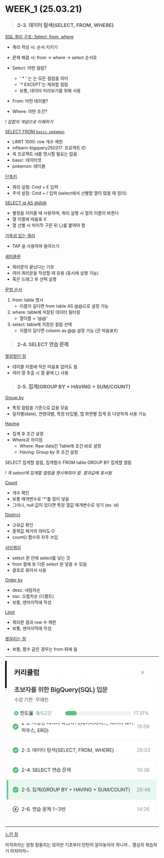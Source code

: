 # WEEK_1 (25.03.21)

> ### 2-3. 데이터 탐색(SELECT, FROM, WHERE)
<u> SQL 쿼리 구조: Select, from, where </u>
* 쿼리 작성 시: 순서 지키기
* 문제 해결 시: from -> where -> select 순서로

* Select: 어떤 컬럼?
    * ' * ' 는 는 모든 컬럼을 의미
    * '* EXCEPT'는 제외할 컬럼
    * 보통, 데이터 미리보기를 위해 사용
* From: 어떤 테이블? 
* Where: 어떤 조건? 

*! 집합의 개념으로 이해하기*

<u> SELECT  FROM `basic.pokemon` </u>

* LIMIT 1000: row 개수 제한 
* inflearn-bigquery250317: 프로젝트 ID
* 꼭 프로젝트 id를 명시할 필요는 없음
* basic: 데이터셋
* pokemon: 테이블

<u> 단축키 </u>
* 쿼리 실행: Cmd + E 입력
* 주석 설정: Cmd + / 입력 (select에서 선별할 열이 많을 때 정리) 

<u> SELECT id AS @@@ </u>
* 별칭을 지어줄 때 사용하며, 쿼리 실행 시 열의 이름이 바뀐다
* 열 이름에 따옴표 X
* 열 선별 시 마지막 구문 뒤 (,)를 붙여야 함 

<u> 가독성 있는 쿼리 </u>
* TAP 을 사용하여 들여쓰기

<u> 세미콜론 </u>
* 쿼리문이 끝났다는 기호
* 여러 쿼리문을 작성할 때 유용 (동시에 실행 가능)
* 혹은 드래그 후 선택 실행

<u> 문법 순서 </u>
1) from: table 명시
    * 이름이 길다면 from table AS @@으로 설정 가능
2) where: table에 저장된 데이터 필터링 
    * 열이름 = '@@'
3) select: table에 저장된 컬럼 선택
    * 이름이 길다면 column as @@ 설정 가능 (큰 따옴표X)


> ### 2-4. SELECT 연습 문제

<u> 헷갈렸던 점 </u>
* 테이블 이름에 작은 따옴표 없어도 됨
* 여러 열 추출 시 열 끝에 (,) 사용


> ### 2-5. 집계(GROUP BY + HAVING + SUM/COUNT)

<u> Group by </u>
* 특정 컬럼을 기준으로 값을 모음 
* 일자별(date), 연령대별, 특정 타입별, 앱 화면별 집계 등 다양하게 사용 가능

<u> Having </u>
* 집계 후 조건 설정
* Where과 차이점
    * Where: Raw data인 Table에 조건 바로 설정 
    * Having: Group by 후 조건 설정

SELECT
  집계할 컬럼,
  집계함수
FROM table
GROUP BY 
  집계할 컬럼

*! 꼭 select에 집계할 컬럼을 명시해줘야 함. 결과값에 표시됨*

<u> Count </u>
* 개수 확인
* 보통 매개변수로 '*'를 많이 넣음 
* 그러나, null 값이 있다면 특정 열값 매개변수로 넣기 (ex. id)

<u> Distinct </u>
* 고유값 확인
* 중복값 제거의 의미도 O
* count() 함수와 자주 쓰임

<u> 서브쿼리 </u>
* select 문 안에 select를 넣는 것 
* from 절에 또 다른 select 문 넣을 수 있음 
* 괄호로 묶어서 사용 

<u> Order by </u>
* desc: 내림차순
* osc: 오름차순 (디폴트)
* 보통, 맨마지막에 작성

<u> Limit </u>
* 쿼리문 결과 row 수 제한
* 보통, 맨마지막에 작성

 
<u> 헷갈리는 점 </u>
* 보통, 함수 같은 경우는 from 뒤에 옴 

- - -
![WEEK_1](../Assignment/Image/WEEK_1.png)


- - -
<u> 느낀 점 </u>

아직까지는 엄청 힘들지는 않지만 기초부터 탄탄히 알아놓아야 하니까... 열심히 복습하기 아자아자~
